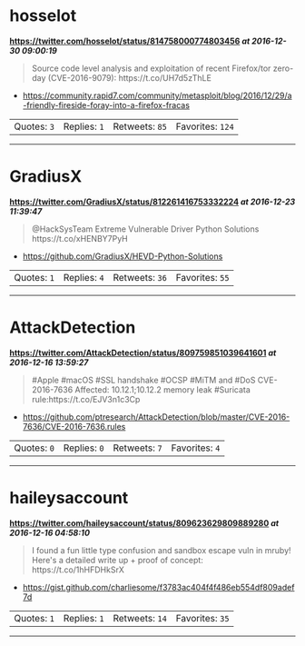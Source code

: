 # hosselot
**https://twitter.com/hosselot/status/814758000774803456 _at 2016-12-30 09:00:19_**
<blockquote>
Source code level analysis and exploitation of recent Firefox/tor zero-day (CVE-2016-9079):
https://t.co/UH7d5zThLE
</blockquote>

* https://community.rapid7.com/community/metasploit/blog/2016/12/29/a-friendly-fireside-foray-into-a-firefox-fracas

<table><tr>
<td>Quotes: <code>3</code></td>
<td>Replies: <code>1</code></td>
<td>Retweets: <code>85</code></td>
<td>Favorites: <code>124</code></td>
</tr></table>

---

# GradiusX
**https://twitter.com/GradiusX/status/812261416753332224 _at 2016-12-23 11:39:47_**
<blockquote>
@HackSysTeam Extreme Vulnerable Driver Python Solutions
https://t.co/xHENBY7PyH
</blockquote>

* https://github.com/GradiusX/HEVD-Python-Solutions

<table><tr>
<td>Quotes: <code>1</code></td>
<td>Replies: <code>4</code></td>
<td>Retweets: <code>36</code></td>
<td>Favorites: <code>55</code></td>
</tr></table>

---

# AttackDetection
**https://twitter.com/AttackDetection/status/809759851039641601 _at 2016-12-16 13:59:27_**
<blockquote>
#Apple #macOS #SSL handshake #OCSP #MiTM and #DoS
CVE-2016-7636
Affected: 10.12.1;10.12.2 memory leak
#Suricata rule:https://t.co/EJV3n1c3Cp
</blockquote>

* https://github.com/ptresearch/AttackDetection/blob/master/CVE-2016-7636/CVE-2016-7636.rules

<table><tr>
<td>Quotes: <code>0</code></td>
<td>Replies: <code>0</code></td>
<td>Retweets: <code>7</code></td>
<td>Favorites: <code>4</code></td>
</tr></table>

---

# haileysaccount
**https://twitter.com/haileysaccount/status/809623629809889280 _at 2016-12-16 04:58:10_**
<blockquote>
I found a fun little type confusion and sandbox escape vuln in mruby! Here's a detailed write up + proof of concept: https://t.co/1hHFDHkSrX
</blockquote>

* https://gist.github.com/charliesome/f3783ac404f4f486eb554df809adef7d

<table><tr>
<td>Quotes: <code>1</code></td>
<td>Replies: <code>1</code></td>
<td>Retweets: <code>14</code></td>
<td>Favorites: <code>35</code></td>
</tr></table>

---

